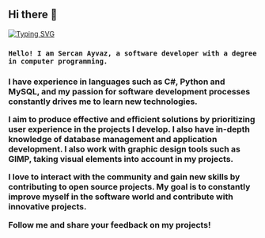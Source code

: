 ## Hi there 👋
<a href="https://git.io/typing-svg"><img src="https://readme-typing-svg.demolab.com?font=Fira+Code&pause=1000&width=435&lines=I+am+Sercan+Ayvaz.%F0%9F%91%A8%E2%80%8D%F0%9F%92%BB;I+am+a+computer+programmer.%F0%9F%92%BB" alt="Typing SVG" /></a>
  <h3><code>Hello! I am Sercan Ayvaz, a software developer with a degree 
in computer programming.</code><h3>

  I have experience in languages ​​such as C#, Python and MySQL, 
and my passion for software development processes constantly 
drives me to learn new technologies.

  I aim to produce effective and efficient solutions by prioritizing 
user experience in the projects I develop. I also have 
in-depth knowledge of database management and application 
development. I also work with graphic design tools such as GIMP, 
taking visual elements into account in my projects.

  I love to interact with the community and gain new skills by 
contributing to open source projects. My goal is to constantly 
improve myself in the software world and contribute with innovative 
projects.

Follow me and share your feedback on my projects!

<!--  
**Sercan-Ayvaz/Sercan-Ayvaz** is a ✨ _special_ ✨ repository because its `README.md` (this file) appears on your GitHub profile.

Here are some ideas to get you started:

- 🔭 I’m currently working on ...
- 🌱 I’m currently learning ...
- 👯 I’m looking to collaborate on ...
- 🤔 I’m looking for help with ...
- 💬 Ask me about ...
- 📫 How to reach me: ...
- 😄 Pronouns: ...
- ⚡ Fun fact: ...
-->
